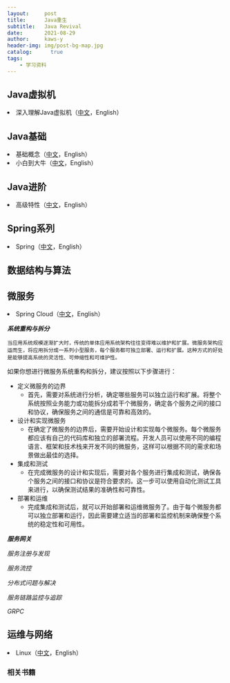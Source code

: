 ```yaml
---
layout:     post
title:      Java重生
subtitle:   Java Revival
date:       2021-08-29
author:     kaws-y
header-img: img/post-bg-map.jpg
catalog: 	  true
tags:
    - 学习资料
---
```


## Java虚拟机
<li>深入理解Java虚拟机（<a href="{{site.baseurl}}/files/深入理解Java虚拟机（第二版-带目录）.pdf">中文</a>，English）</li>

## Java基础
<li>基础概念（<a href="{{site.baseurl}}/files/【高清电子版】Java基础概念.pdf">中文</a>，English）</li>
<li>小白到大牛（<a href="{{site.baseurl}}/files/【高清电子版】Java从小白到大牛精简版.pdf">中文</a>，English）</li>

## Java进阶
<li>高级特性（<a href="{{site.baseurl}}/files/白话机器学习算法.pdf">中文</a>，English）</li>

## Spring系列
<li>Spring（<a href="{{site.baseurl}}/files/白话机器学习算法.pdf">中文</a>，English）</li>

## 数据结构与算法

## 微服务
<li>Spring Cloud（<a href="{{site.baseurl}}/files/白话机器学习算法.pdf">中文</a>，English）</li>

***系统重构与拆分***

    当应用系统规模逐渐扩大时，传统的单体应用系统架构往往变得难以维护和扩展。微服务架构应运而生，将应用拆分成一系列小型服务，每个服务都可独立部署、运行和扩展。这种方式的好处是能够提高系统的灵活性、可伸缩性和可维护性。

如果你想进行微服务系统重构和拆分，建议按照以下步骤进行：
+ 定义微服务的边界
  + 首先，需要对系统进行分析，确定哪些服务可以独立运行和扩展。将整个系统按照业务能力或功能拆分成若干个微服务，确定各个服务之间的接口和协议，确保服务之间的通信是可靠和高效的。
+ 设计和实现微服务
  + 在确定了微服务的边界后，需要开始设计和实现每个微服务。每个微服务都应该有自己的代码库和独立的部署流程。开发人员可以使用不同的编程语言、框架和技术栈来开发不同的微服务，这样可以根据不同的需求和场景做出最佳的选择。
+ 集成和测试
  + 在完成微服务的设计和实现后，需要对各个服务进行集成和测试，确保各个服务之间的接口和协议是符合要求的。这一步可以使用自动化测试工具来进行，以确保测试结果的准确性和可靠性。
+ 部署和运维
  + 完成集成和测试后，就可以开始部署和运维微服务了。由于每个微服务都可以独立部署和运行，因此需要建立适当的部署和监控机制来确保整个系统的稳定性和可用性。
  


***服务网关***

*服务注册与发现*

*服务流控*

*分布式问题与解决*

*服务链路监控与追踪*

*GRPC*

    



## 运维与网络
<li>Linux（<a href="{{site.baseurl}}/files/白话机器学习算法.pdf">中文</a>，English）</li>



### 相关书籍


